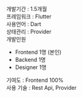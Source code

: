 개발기간 : 1.5개월  
프레임워크 :  Flutter  
사용언어 : Dart  
상태관리 : Provider  
개발인원
  -  Frontend 1명 (본인)
  -  Backend 1명
  -  Designer 1명  
  
기여도 :  Frontend 100%  
사용 기술 : Rest Api, Provider
